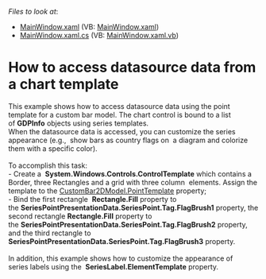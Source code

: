 <!-- default file list -->
*Files to look at*:

* [MainWindow.xaml](./CS/DataSourceFromTemplate/MainWindow.xaml) (VB: [MainWindow.xaml](./VB/DataSourceFromTemplate/MainWindow.xaml))
* [MainWindow.xaml.cs](./CS/DataSourceFromTemplate/MainWindow.xaml.cs) (VB: [MainWindow.xaml.vb](./VB/DataSourceFromTemplate/MainWindow.xaml.vb))
<!-- default file list end -->
# How to access datasource data from a chart template


This example shows how to access datasource data using the point template for a custom bar model. The chart control is bound to a list of <strong>GDPInfo</strong> objects using series templates. <br />When the datasource data is accessed, you can customize the series appearance (e.g.,  show bars as country flags on  a diagram and colorize them with a specific color).<br /><br />To accomplish this task:<br />- Create a  <strong>System.Windows.Controls.ControlTemplate</strong> which contains a Border, three Rectangles and a grid with three column  elements. Assign the template to the <a href="https://documentation.devexpress.com/#wpf/DevExpressXpfChartsCustomBar2DModel_PointTemplatetopic">CustomBar2DModel.PointTemplate</a> property;<br />- Bind the first rectangle  <strong>Rectangle.Fill</strong> property to the <strong>SeriesPointPresentationData.SeriesPoint.Tag.FlagBrush1</strong> property, the second rectangle <strong>Rectangle.Fill</strong> property to the <strong>SeriesPointPresentationData.SeriesPoint.Tag.FlagBrush2</strong> property, and the third rectangle to <strong>SeriesPointPresentationData.SeriesPoint.Tag.FlagBrush3</strong> property. <br /><br />In addition, this example shows how to customize the appearance of series labels using the  <strong>SeriesLabel.ElementTemplate</strong> property. <br /><br /><br />

<br/>


